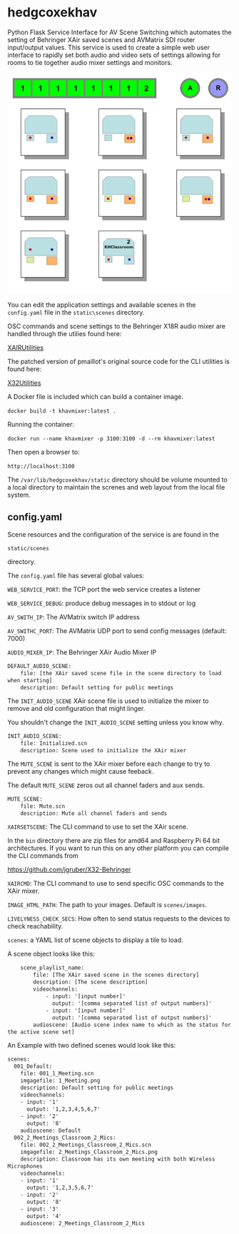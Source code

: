 # hedgcoxekhav
Python Flask Service Interface for AV Scene Switching which automates the setting of Behringer XAir saved scenes and AVMatrix SDI router input/output values. This service is used to create a simple web user interface to rapidly set both audio and video sets of settings allowing for rooms to tie together audio mixer settings and monitors.

![Sample User Interface](static/sample_web_output.png)

You can edit the application settings and available scenes in the `config.yaml` file in the `static\scenes` directory.

OSC commands and scene settings to the Behringer X18R audio mixer are handled through the utilies found here:

[XAIRUtilities](https://sites.google.com/site/xairutilities/)

The patched version of pmaillot's original source code for the CLI utilities is found here:

[X32Utilities](https://github.com/jgruber/X32-Behringer)

A Docker file is included which can build a container image. 

`docker build -t khavmixer:latest .`

Running the container:

`docker run --name khavmixer -p 3100:3100 -d --rm khavmixer:latest`

Then open a browser to:

`http://localhost:3100`

The `/var/lib/hedgcoxekhav/static` directory should be volume mounted to a local directory to maintain the screnes and web layout from the local file system.

## config.yaml

Scene resources and the configuration of the service is are found in the 

```
static/scenes
```

directory.

The `config.yaml` file has several global values:

`WEB_SERVICE_PORT`: the TCP port the web service creates a listener

`WEB_SERVICE_DEBUG`: produce debug messages in to stdout or log

`AV_SWITH_IP`: The AVMatrix switch IP address

`AV_SWITHC_PORT`: The AVMatrix UDP port to send config messages (default: 7000)

`AUDIO_MIXER_IP`: The Behringer XAir Audio Mixer IP

```
DEFAULT_AUDIO_SCENE:
    file: [the XAir saved scene file in the scene directory to load when starting]
    description: Default setting for public meetings
```
The `INIT_AUDIO_SCENE` XAir scene file is used to initialize the mixer to remove and old configuration that might linger.

You shouldn't change the `INIT_AUDIO_SCENE` setting unless you know why.

```
INIT_AUDIO_SCENE:
    file: Initialized.scn
    description: Scene used to initialize the XAir mixer
```

The `MUTE_SCENE` is sent to the XAir mixer before each change to try to prevent any changes which might cause feeback.

The default `MUTE_SCENE` zeros out all channel faders and aux sends.

```
MUTE_SCENE:
    file: Mute.scn
    description: Mute all channel faders and sends
```

`XAIRSETSCENE`: The CLI command to use to set the XAir scene.

In the `bin` directory there are zip files for amd64 and Raspberry Pi 64 bit architectures. If you want to run this on any other platform you can compile the CLI commands from

https://github.com/jgruber/X32-Behringer

`XAIRCMD`: The CLI command to use to send specific OSC commands to the XAir mixer.

`IMAGE_HTML_PATH`: The path to your images. Default is `scenes/images`.

`LIVELYNESS_CHECK_SECS`: How often to send status requests to the devices to check reachability.

`scenes`: a YAML list of scene objects to display a tile to load.

A scene object looks like this:

```
    scene_playlist_name:
        file: [The XAir saved scene in the scenes directory]
        description: [The scene description]
        videochannels:
            - input: '[input number]'
              output: '[comma separated list of output numbers]'
            - input: '[input number]'
              output: '[comma separated list of output numbers]'
        audioscene: [Audio scene index name to which as the status for the active scene set]
```

An Example with two defined scenes would look like this:

```
scenes:
  001_Default:
    file: 001_1_Meeting.scn
    imgagefile: 1_Meeting.png
    description: Default setting for public meetings
    videochannels:
    - input: '1'
      output: '1,2,3,4,5,6,7'
    - input: '2'
      output: '8'
    audioscene: Default
  002_2_Meetings_Classroom_2_Mics:
    file: 002_2_Meetings_Classroom_2_Mics.scn
    imgagefile: 2_Meetings_Classroom_2_Mics.png
    description: Classroom has its own meeting with both Wireless Microphones
    videochannels:
    - input: '1'
      output: '1,2,3,5,6,7'
    - input: '2'
      output: '8'
    - input: '3'
      output: '4'
    audioscene: 2_Meetings_Classroom_2_Mics
```
